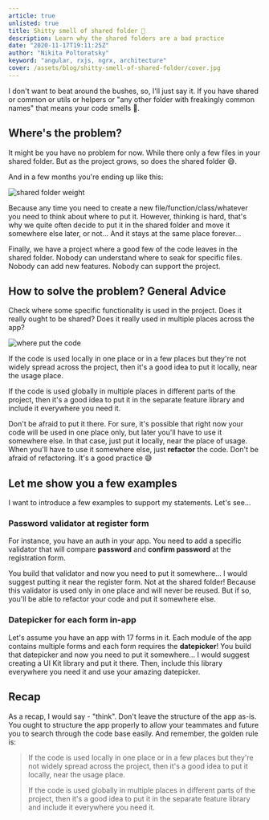 ```yaml
---
article: true
unlisted: true
title: Shitty smell of shared folder 💩
description: Learn why the shared folders are a bad practice
date: "2020-11-17T19:11:25Z"
author: "Nikita Poltoratsky"
keyword: "angular, rxjs, ngrx, architecture"
cover: /assets/blog/shitty-smell-of-shared-folder/cover.jpg
---
```


I don't want to beat around the bushes, so, I'll just say it. If you have shared or common or utils or helpers or "any other folder with freakingly common names" that means your code smells 💩.

## Where's the problem?

It might be you have no problem for now. While there only a few files in your shared folder. But as the project grows, so does the shared folder 😅.

And in a few months you're ending up like this:

![shared folder weight](/assets/blog/shitty-smell-of-shared-folder/shared-folder.png)

Because any time you need to create a new file/function/class/whatever you need to think about where to put it. However, thinking is hard, that's why we quite often decide to put it in the shared folder and move it somewhere else later, or not... And it stays at the same place forever...

Finally, we have a project where a good few of the code leaves in the shared folder. Nobody can understand where to seak for specific files. Nobody can add new features. Nobody can support the project.

## How to solve the problem? General Advice

Check where some specific functionality is used in the project. Does it really ought to be shared? Does it really used in multiple places across the app?

![where put the code](/assets/blog/shitty-smell-of-shared-folder/where-put-code.png)

If the code is used locally in one place or in a few places but they're not widely spread across the project, then it's a good idea to put it locally, near the usage place.

If the code is used globally in multiple places in different parts of the project, then it's a good idea to put it in the separate feature library and include it everywhere you need it.

Don't be afraid to put it there. For sure, it's possible that right now your code will be used in one place only, but later you'll have to use it somewhere else. In that case, just put it locally, near the place of usage. When you'll have to use it somewhere else, just **refactor** the code. Don't be afraid of refactoring. It's a good practice 😅

## Let me show you a few examples

I want to introduce a few examples to support my statements. Let's see...

### Password validator at register form

For instance, you have an auth in your app. You need to add a specific validator that will compare **password** and **confirm password** at the registration form.

You build that validator and now you need to put it somewhere... I would suggest putting it near the register form. Not at the shared folder! Because this validator is used only in one place and will never be reused. But if so, you'll be able to refactor your code and put it somewhere else.

### Datepicker for each form in-app

Let's assume you have an app with 17 forms in it. Each module of the app contains multiple forms and each form requires the **datepicker**! You build that datepicker and now you need to put it somewhere... I would suggest creating a UI Kit library and put it there. Then, include this library everywhere you need it and use your amazing datepicker.

## Recap

As a recap, I would say - "think". Don't leave the structure of the app as-is. You ought to structure the app properly to allow your teammates and future you to search through the code base easily. And remember, the golden rule is:

> If the code is used locally in one place or in a few places but they're not widely spread across the project, then it's a good idea to put it locally, near the usage place.
>
> If the code is used globally in multiple places in different parts of the project, then it's a good idea to put it in the separate feature library and include it everywhere you need it.
